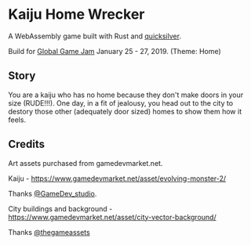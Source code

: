 # Kaiju Home Wrecker

A WebAssembly game built with Rust and [quicksilver](https://www.ryanisaacg.com/quicksilver/).

Build for [Global Game Jam](https://globalgamejam.org/) January 25 - 27, 2019. (Theme: Home)

## Story
You are a kaiju who has no home because they don't make doors in your
size (RUDE!!!). One day, in a fit of jealousy, you head out to the
city to destory those other (adequately door sized) homes to show them
how it feels.

## Credits

Art assets purchased from gamedevmarket.net.

Kaiju - https://www.gamedevmarket.net/asset/evolving-monster-2/

Thanks [@GameDev_studio](https://twitter.com/GameDev_studio). 

City buildings and background - https://www.gamedevmarket.net/asset/city-vector-background/ 

Thanks [@thegameassets](https://twitter.com/thegameassets)

